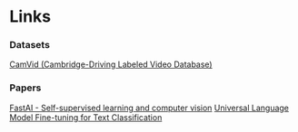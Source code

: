 # Links

### Datasets
[CamVid (Cambridge-Driving Labeled Video Database)](https://www.kaggle.com/datasets/carlolepelaars/camvid)

### Papers
[FastAI - Self-supervised learning and computer vision](https://www.fast.ai/posts/2020-01-13-self_supervised.html)
[Universal Language Model Fine-tuning for Text Classification](https://arxiv.org/abs/1801.06146)

